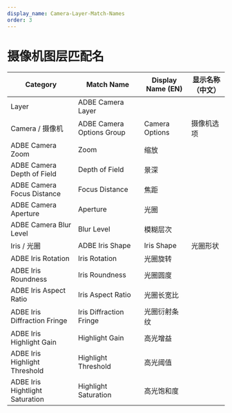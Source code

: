 ```yaml
---
display_name: Camera-Layer-Match-Names
order: 3
---
```


# 摄像机图层匹配名

| Category                        | Match Name                | Display Name (EN) | 显示名称（中文） |
| ------------------------------- | ------------------------- | ----------------- | ---------------- |
| Layer                           | ADBE Camera Layer         |                   |                  |
| Camera / 摄像机                 | ADBE Camera Options Group | Camera Options    | 摄像机选项       |
| ADBE Camera Zoom                | Zoom                      | 缩放              |                  |
| ADBE Camera Depth of Field      | Depth of Field            | 景深              |                  |
| ADBE Camera Focus Distance      | Focus Distance            | 焦距              |                  |
| ADBE Camera Aperture            | Aperture                  | 光圈              |                  |
| ADBE Camera Blur Level          | Blur Level                | 模糊层次          |                  |
| Iris / 光圈                     | ADBE Iris Shape           | Iris Shape        | 光圈形状         |
| ADBE Iris Rotation              | Iris Rotation             | 光圈旋转          |                  |
| ADBE Iris Roundness             | Iris Roundness            | 光圈圆度          |                  |
| ADBE Iris Aspect Ratio          | Iris Aspect Ratio         | 光圈长宽比        |                  |
| ADBE Iris Diffraction Fringe    | Iris Diffraction Fringe   | 光圈衍射条纹      |                  |
| ADBE Iris Highlight Gain        | Highlight Gain            | 高光增益          |                  |
| ADBE Iris Highlight Threshold   | Highlight Threshold       | 高光阈值          |                  |
| ADBE Iris Hightlight Saturation | Highlight Saturation      | 高光饱和度        |                  |
